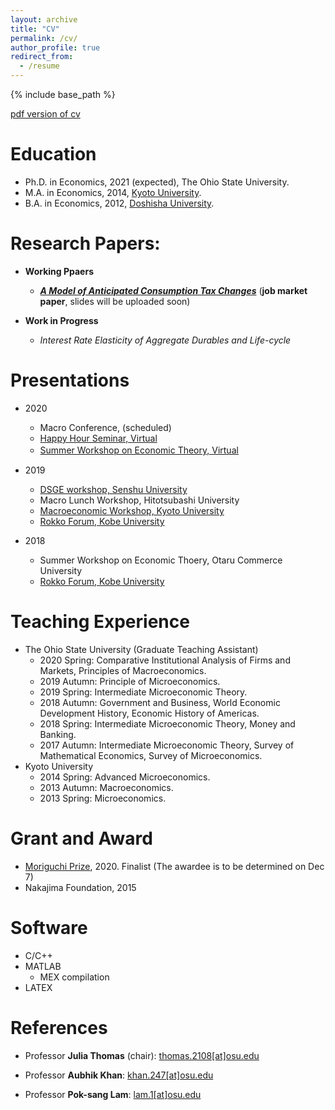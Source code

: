 ```yaml
---
layout: archive
title: "CV"
permalink: /cv/
author_profile: true
redirect_from:
  - /resume
---
```


{% include base_path %}

[pdf version of cv](https://masashihino.github.io/files/Hino_CV.pdf)


Education
======
* Ph.D. in Economics, 2021 (expected), The Ohio State University.
* M.A. in Economics, 2014, [Kyoto University](https://www.econ.kyoto-u.ac.jp/en/).
* B.A. in Economics, 2012, [Doshisha University](https://www.econ.doshisha.ac.jp/en/).


Research Papers:
======
* **Working Ppaers**

  * ***[A Model of Anticipated Consumption Tax Changes](https://masashihino.github.io/files/Hino_CT_Irr_paper_2020October.pdf)*** (**job market paper**, slides will be uploaded soon)
* **Work in Progress**
  * *Interest Rate Elasticity of Aggregate Durables and Life-cycle*
  
Presentations
======
* 2020
  * Macro Conference, (scheduled)
  * [Happy Hour Seminar, Virtual](https://sites.google.com/view/happyhourseminar/home) 
  <!--- * Hitotsubashi Univ, Virtual-->
  * [Summer Workshop on Economic Theory, Virtual](https://sites.google.com/view/swetotaruhokudai/swet2020/%E8%B2%A1%E6%94%BF)　
  
* 2019
  * [DSGE workshop, Senshu University](https://www.kengonutahara.com/dsge-workshop)
  * Macro Lunch Workshop, Hitotsubashi University
  * [Macroeconomic Workshop, Kyoto University](https://sites.google.com/site/kyotomacroecon/)
  * [Rokko Forum, Kobe University](http://www.econ.kobe-u.ac.jp/activity/seminar/rokko/rf2019.html)
* 2018
  * Summer Workshop on Economic Thoery, Otaru Commerce University
  * [Rokko Forum, Kobe University](http://www.econ.kobe-u.ac.jp/activity/seminar/rokko/rf2018.html)
  
Teaching Experience
======
* The Ohio State University (Graduate Teaching Assistant)
  * 2020 Spring: Comparative Institutional Analysis of Firms and Markets, Principles of Macroeconomics. 
  * 2019 Autumn: Principle of Microeconomics. 
  * 2019 Spring: Intermediate Microeconomic Theory. 
  * 2018 Autumn: Government and Business, World Economic Development History, Economic History of Americas. 
  * 2018 Spring: Intermediate Microeconomic Theory, Money and Banking. 
  * 2017 Autumn: Intermediate Microeconomic Theory, Survey of Mathematical Economics, Survey of Microeconomics. 
* Kyoto University 
  * 2014 Spring: Advanced Microeconomics. 
  * 2013 Autumn: Macroeconomics. 
  * 2013 Spring: Microeconomics. 
    
Grant and Award
======
* [Moriguchi Prize](https://www.iser.osaka-u.ac.jp/moriguchi/moriguchi_en.html), 2020. Finalist (The awardee is to be determined on Dec 7)
* Nakajima Foundation, 2015

Software
======
* C/C++
* MATLAB
  * MEX compilation
* LATEX

References
======
* Professor **Julia Thomas** (chair): [thomas.2108[at]osu.edu](mailto:thomas.2108@osu.edu)
  
* Professor **Aubhik Khan**:  [khan.247[at]osu.edu](mailto:khan.247@osu.edu)

* Professor **Pok-sang Lam**: [lam.1[at]osu.edu](mailto:lam.1@osu.edu)
